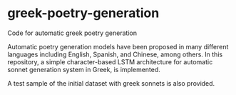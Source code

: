 # greek-poetry-generation
Code for automatic greek poetry generation 

Automatic poetry generation models have been proposed in many different languages including English, Spanish, and Chinese, among others. In this repository, a simple character-based LSTM architecture for automatic sonnet generation system in Greek, is implemented. 

A test sample of the initial dataset with greek sonnets is also provided.
